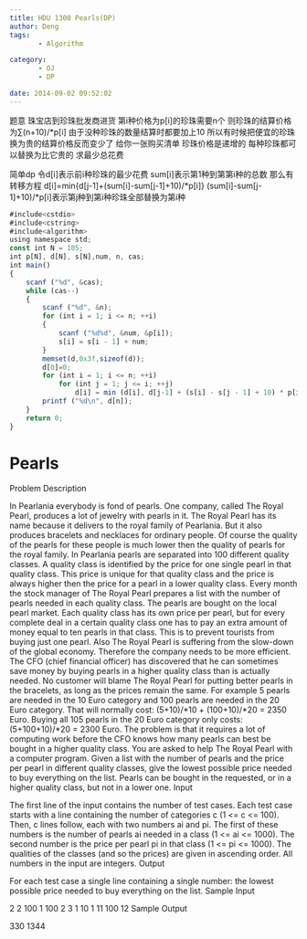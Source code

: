 ```yaml
---
title: HDU 1300 Pearls(DP)
author: Deng
tags: 
       - Algorithm

category: 
       - OJ
       - DP

date: 2014-09-02 09:52:02
---
```

题意 珠宝店到珍珠批发商进货 第i种价格为p[i]的珍珠需要n个 则珍珠的结算价格为∑(n+10)/*p[i] 由于没种珍珠的数量结算时都要加上10 所以有时候把便宜的珍珠换为贵的结算价格反而变少了 给你一张购买清单 珍珠价格是递增的 每种珍珠都可以替换为比它贵的 求最少总花费

简单dp 令d[i]表示前i种珍珠的最少花费 sum[i]表示第1种到第第i种的总数 那么有转移方程 d[i]=min{d[j-1]+(sum[i]-sum[j-1]+10)/*p[i]} (sum[i]-sum[j-1]+10)/*p[i]表示第j种到第i种珍珠全部替换为第i种

```js 
#include<cstdio>
#include<cstring>
#include<algorithm>
using namespace std;
const int N = 105;
int p[N], d[N], s[N],num, n, cas;
int main()
{
    scanf ("%d", &cas);
    while (cas--)
    {
        scanf ("%d", &n);
        for (int i = 1; i <= n; ++i)
        {
            scanf ("%d%d", &num, &p[i]);
            s[i] = s[i - 1] + num;
        }
        memset(d,0x3f,sizeof(d));
        d[0]=0;
        for (int i = 1; i <= n; ++i)
            for (int j = 1; j <= i; ++j)
                d[i] = min (d[i], d[j-1] + (s[i] - s[j - 1] + 10) * p[i]);
        printf ("%d\n", d[n]);
    }
    return 0;
}
```

# Pearls

Problem Description

In Pearlania everybody is fond of pearls. One company, called The Royal Pearl, produces a lot of jewelry with pearls in it. The Royal Pearl has its name because it delivers to the royal family of Pearlania. But it also produces bracelets and necklaces for ordinary people. Of course the quality of the pearls for these people is much lower then the quality of pearls for the royal family. In Pearlania pearls are separated into 100 different quality classes. A quality class is identified by the price for one single pearl in that quality class. This price is unique for that quality class and the price is always higher then the price for a pearl in a lower quality class.
Every month the stock manager of The Royal Pearl prepares a list with the number of pearls needed in each quality class. The pearls are bought on the local pearl market. Each quality class has its own price per pearl, but for every complete deal in a certain quality class one has to pay an extra amount of money equal to ten pearls in that class. This is to prevent tourists from buying just one pearl.
Also The Royal Pearl is suffering from the slow-down of the global economy. Therefore the company needs to be more efficient. The CFO (chief financial officer) has discovered that he can sometimes save money by buying pearls in a higher quality class than is actually needed. No customer will blame The Royal Pearl for putting better pearls in the bracelets, as long as the prices remain the same.
For example 5 pearls are needed in the 10 Euro category and 100 pearls are needed in the 20 Euro category. That will normally cost: (5+10)/*10 + (100+10)/*20 = 2350 Euro.
Buying all 105 pearls in the 20 Euro category only costs: (5+100+10)/*20 = 2300 Euro.
The problem is that it requires a lot of computing work before the CFO knows how many pearls can best be bought in a higher quality class. You are asked to help The Royal Pearl with a computer program.
Given a list with the number of pearls and the price per pearl in different quality classes, give the lowest possible price needed to buy everything on the list. Pearls can be bought in the requested, or in a higher quality class, but not in a lower one.
Input

The first line of the input contains the number of test cases. Each test case starts with a line containing the number of categories c (1 <= c <= 100). Then, c lines follow, each with two numbers ai and pi. The first of these numbers is the number of pearls ai needed in a class (1 <= ai <= 1000). The second number is the price per pearl pi in that class (1 <= pi <= 1000). The qualities of the classes (and so the prices) are given in ascending order. All numbers in the input are integers.
Output

For each test case a single line containing a single number: the lowest possible price needed to buy everything on the list.
Sample Input

2 2 100 1 100 2 3 1 10 1 11 100 12
Sample Output

330 1344
